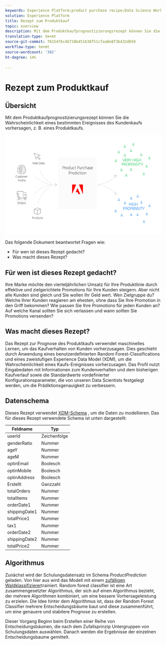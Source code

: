 ```yaml
---
keywords: Experience Platform;product purchase recipe;Data Science Workspace;popular topics;recipes;pre build recipe
solution: Experience Platform
title: Rezept zum Produktkauf
topic: overview
description: Mit dem Produktkaufprognostizierungsrezept können Sie die Wahrscheinlichkeit eines bestimmten Ereignisses des Kundenkaufs vorhersagen, z. B. eines Produktkaufs.
translation-type: tm+mt
source-git-commit: 7615476c4b728b451638f51cfaa8e8f3b432d659
workflow-type: tm+mt
source-wordcount: '382'
ht-degree: 14%

---
```



# Rezept zum Produktkauf

## Übersicht

Mit dem Produktkaufprognostizierungsrezept können Sie die Wahrscheinlichkeit eines bestimmten Ereignisses des Kundenkaufs vorhersagen, z. B. eines Produktkaufs.

![](../images/pre-built-recipes/ppp_bigpicture.png)

Das folgende Dokument beantwortet Fragen wie:
* Für wen ist dieses Rezept gedacht?
* Was macht dieses Rezept?

## Für wen ist dieses Rezept gedacht?

Ihre Marke möchte den vierteljährlichen Umsatz für Ihre Produktlinie durch effektive und zielgerichtete Promotions für Ihre Kunden steigern. Aber nicht alle Kunden sind gleich und Sie wollen Ihr Geld wert. Wen Zielgruppe du? Welche Ihrer Kunden reagieren am ehesten, ohne dass Sie Ihre Promotion in den Griff bekommen? Wie passen Sie Ihre Promotions für jeden Kunden an? Auf welche Kanal sollten Sie sich verlassen und wann sollten Sie Promotions versenden?

## Was macht dieses Rezept?

Das Rezept zur Prognose des Produktkaufs verwendet maschinelles Lernen, um das Kaufverhalten von Kunden vorherzusagen. Dies geschieht durch Anwendung eines benutzerdefinierten Random Forest-Classifications und eines zweistufigen Experience Data Model (XDM), um die Wahrscheinlichkeit eines Kaufs-Ereignisses vorherzusagen. Das Profil nutzt Eingabedaten mit Informationen zum Kundenverhalten und dem bisherigen Kaufverlauf sowie die Standardwerte vordefinierter Konfigurationsparameter, die von unseren Data Scientists festgelegt werden, um die Prädiktionsgenauigkeit zu verbessern.

## Datenschema

Dieses Rezept verwendet [XDM-Schema](../../xdm/home.md) , um die Daten zu modellieren. Das für dieses Rezept verwendete Schema ist unten dargestellt:

| Feldname | Typ |
--- | ---
| userId | Zeichenfolge |
| genderRatio | Nummer |
| ageY | Nummer |
| ageM | Nummer |
| optinEmail | Boolesch |
| optinMobile | Boolesch |
| optinAddress | Boolesch |
| Erstellt | Ganzzahl |
| totalOrders | Nummer |
| totalItems | Nummer |
| orderDate1 | Nummer |
| shippingDate1 | Nummer |
| totalPrice1 | Nummer |
| tax1 | Nummer |
| orderDate2 | Nummer |
| shippingDate2 | Nummer |
| totalPrice2 | Nummer |


## Algorithmus

Zunächst wird der Schulungsdatensatz im Schema *ProductPrediction* geladen. Von hier aus wird das Modell mit einem [zufälligen Waldklassifizierer](https://scikit-learn.org/stable/modules/generated/sklearn.ensemble.RandomForestClassifier.html)trainiert. Random forest classifier ist eine Art zusammengesetzter Algorithmus, der sich auf einen Algorithmus bezieht, der mehrere Algorithmen kombiniert, um eine bessere Vorhersageleistung zu erzielen. Die Idee hinter dem Algorithmus ist, dass der Random Forest Classifier mehrere Entscheidungsbäume baut und diese zusammenführt, um eine genauere und stabilere Prognose zu erstellen.

Dieser Vorgang Beginn beim Erstellen einer Reihe von Entscheidungsbäumen, die nach dem Zufallsprinzip Untergruppen von Schulungsdaten auswählen. Danach werden die Ergebnisse der einzelnen Entscheidungsbaume gemittelt.